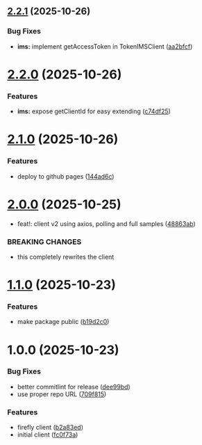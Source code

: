 ## [2.2.1](https://github.com/ahmed-musallam/firefly-services-clients/compare/v2.2.0...v2.2.1) (2025-10-26)

### Bug Fixes

- **ims:** implement getAccessToken in TokenIMSClient ([aa2bfcf](https://github.com/ahmed-musallam/firefly-services-clients/commit/aa2bfcf30719cdb9e21617269bcf6275f5fcb5b1))

# [2.2.0](https://github.com/ahmed-musallam/firefly-services-clients/compare/v2.1.0...v2.2.0) (2025-10-26)

### Features

- **ims:** expose getClientId for easy extending ([c74df25](https://github.com/ahmed-musallam/firefly-services-clients/commit/c74df25123966ffb55cfa389a7ec1fbcb0649ff9))

# [2.1.0](https://github.com/ahmed-musallam/firefly-services-clients/compare/v2.0.0...v2.1.0) (2025-10-26)

### Features

- deploy to github pages ([144ad6c](https://github.com/ahmed-musallam/firefly-services-clients/commit/144ad6c9789293d1e3194214984ecaf3f443261a))

# [2.0.0](https://github.com/ahmed-musallam/firefly-services-clients/compare/v1.1.0...v2.0.0) (2025-10-25)

- feat!: client v2 using axios, polling and full samples ([48863ab](https://github.com/ahmed-musallam/firefly-services-clients/commit/48863abf443dd4b1b5b1d3ee4442ed9551d09c26))

### BREAKING CHANGES

- this completely rewrites the client

# [1.1.0](https://github.com/ahmed-musallam/firefly-services-clients/compare/v1.0.0...v1.1.0) (2025-10-23)

### Features

- make package public ([b19d2c0](https://github.com/ahmed-musallam/firefly-services-clients/commit/b19d2c0bd3ff8d899afd03ef54b15ec36a8d9325))

# 1.0.0 (2025-10-23)

### Bug Fixes

- better commitlint for release ([dee99bd](https://github.com/ahmed-musallam/firefly-services-clients/commit/dee99bdd2bd1e6905b93e8d6e31397e58c3c7f5a))
- use proper repo URL ([709f815](https://github.com/ahmed-musallam/firefly-services-clients/commit/709f815fbf885af00cca4ed0d2fde5c041807094))

### Features

- firefly client ([b2a83ed](https://github.com/ahmed-musallam/firefly-services-clients/commit/b2a83ed115a3d79b90f83544912b0f739c0a469d))
- initial client ([fc0f73a](https://github.com/ahmed-musallam/firefly-services-clients/commit/fc0f73a250578c21227419b87555a15b24ce36c8))
